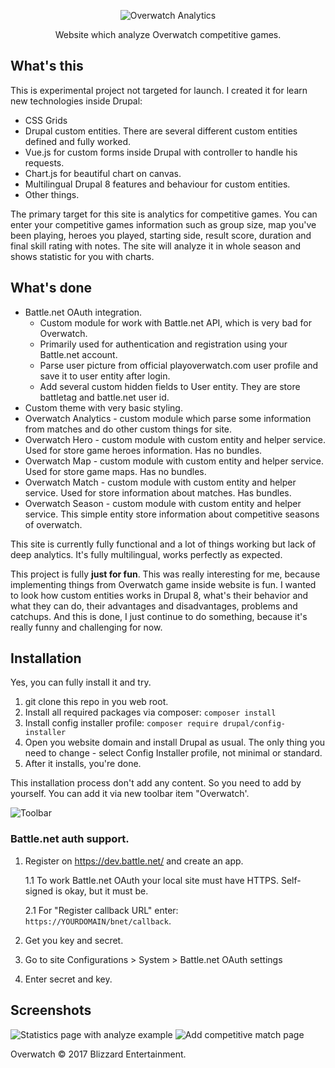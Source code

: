 <p align="center">
 <img src="https://rawgit.com/Niklan/overwatch-analytics/master/web/themes/custom/overwatch_analytics_theme/logo-dark.svg" align="center" alt="Overwatch Analytics">

 <p align="center">
   Website which analyze Overwatch competitive games.
 </p>
</p>

## What's this

This is experimental project not targeted for launch. I created it for learn new technologies inside Drupal:

- CSS Grids
- Drupal custom entities. There are several different custom entities defined and fully worked.
- Vue.js for custom forms inside Drupal with controller to handle his requests.
- Chart.js for beautiful chart on canvas.
- Multilingual Drupal 8 features and behaviour for custom entities.
- Other things.

The primary target for this site is analytics for competitive games. You can enter your competitive games information such as group size, map you've been playing, heroes you played, starting side, result score, duration and final skill rating with notes. The site will analyze it in whole season and shows statistic for you with charts.

## What's done

- Battle.net OAuth integration.
    - Custom module for work with Battle.net API, which is very bad for Overwatch.
    - Primarily used for authentication and registration using your Battle.net account.
    - Parse user picture from official playoverwatch.com user profile and save it to user entity after login.
    - Add several custom hidden fields to User entity. They are store battletag and battle.net user id.
- Custom theme with very basic styling.
- Overwatch Analytics - custom module which parse some information from matches and do other custom things for site.
- Overwatch Hero - custom module with custom entity and helper service. Used for store game heroes information. Has no bundles.
- Overwatch Map - custom module with custom entity and helper service. Used for store game maps. Has no bundles.
- Overwatch Match - custom module with custom entity and helper service. Used for store information about matches. Has bundles.
- Overwatch Season - custom module with custom entity and helper service. This simple entity store information about competitive seasons of overwatch.

This site is currently fully functional and a lot of things working but lack of deep analytics. It's fully multilingual, works perfectly as expected.

This project is fully **just for fun**. This was really interesting for me, because implementing things from Overwatch game inside website is fun. I wanted to look how custom entities works in Drupal 8, what's their behavior and what they can do, their advantages and disadvantages, problems and catchups. And this is done, I just continue to do something, because it's really funny and challenging for now.

## Installation

Yes, you can fully install it and try.

1. git clone this repo in you web root.
2. Install all required packages via composer: `composer install`
3. Install config installer profile: `composer require drupal/config-installer`
4. Open you website domain and install Drupal as usual. The only thing you need to change - select Config Installer profile, not minimal or standard.
5. After it installs, you're done.

This installation process don't add any content. So you need to add by yourself. You can add it via new toolbar item "Overwatch'.

![Toolbar](https://i.imgur.com/HpFUrO7.png)

### Battle.net auth support.

1. Register on https://dev.battle.net/ and create an app.

    1.1 To work Battle.net OAuth your local site must have HTTPS. Self-signed is okay, but it must be.
    
    2.1 For "Register callback URL" enter: `https://YOURDOMAIN/bnet/callback`.

2. Get you key and secret.
3. Go to site Configurations > System > Battle.net OAuth settings
4. Enter secret and key.

## Screenshots

![Statistics page with analyze example](https://i.imgur.com/jaCmOxC.png)
![Add competitive match page](https://i.imgur.com/yYzURmX.png)

Overwatch © 2017 Blizzard Entertainment.